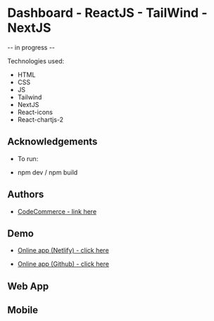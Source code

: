 # Dashboard - ReactJS - TailWind - NextJS

-- in progress --

Technologies used:

- HTML
- CSS
- JS
- Tailwind
- NextJS
- React-icons
- React-chartjs-2

## Acknowledgements

- To run:

- npm dev / npm build

## Authors

- [ CodeCommerce - link here ](https://www.youtube.com/watch?v=KpGZjrrS3pY&t=1s)

## Demo

- [Online app (Netlify) - click here](https://fascinating-paletas-10b32b.netlify.app/)

- [Online app (Github) - click here](https://tiagoc0sta.github.io/Habits/)

## Web App

## Mobile
